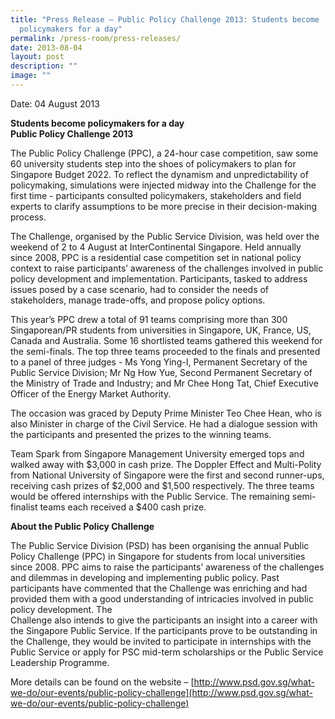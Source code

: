 ```yaml
---
title: "Press Release – Public Policy Challenge 2013: Students become
  policymakers for a day"
permalink: /press-room/press-releases/
date: 2013-08-04
layout: post
description: ""
image: ""
---
```

Date: 04 August 2013

**Students become policymakers for a day  
Public Policy Challenge 2013**

  
The Public Policy Challenge (PPC), a 24-hour case competition, saw some 60 university students step into the shoes of policymakers to plan for Singapore Budget 2022. To reflect the dynamism and unpredictability of policymaking, simulations were injected midway into the Challenge for the first time - participants consulted policymakers, stakeholders and field experts to clarify assumptions to be more precise in their decision-making process. 

The Challenge, organised by the Public Service Division, was held over the weekend of 2 to 4 August at InterContinental Singapore. Held annually since 2008, PPC is a residential case competition set in national policy context to raise participants’ awareness of the challenges involved in public policy development and implementation. Participants, tasked to address issues posed by a case scenario, had to consider the needs of stakeholders, manage trade-offs, and propose policy options. 

This year’s PPC drew a total of 91 teams comprising more than 300 Singaporean/PR students from universities in Singapore, UK, France, US, Canada and Australia. Some 16 shortlisted teams gathered this weekend for the semi-finals. The top three teams proceeded to the finals and presented to a panel of three judges - Ms Yong Ying-I, Permanent Secretary of the Public Service Division; Mr Ng How Yue, Second Permanent Secretary of the Ministry of Trade and Industry; and Mr Chee Hong Tat, Chief Executive Officer of the Energy Market Authority.

The occasion was graced by Deputy Prime Minister Teo Chee Hean, who is also Minister in charge of the Civil Service. He had a dialogue session with the participants and presented the prizes to the winning teams. 

Team Spark from Singapore Management University emerged tops and walked away with $3,000 in cash prize. The Doppler Effect and Multi-Polity from National University of Singapore were the first and second runner-ups, receiving cash prizes of $2,000 and $1,500 respectively. The three teams would be offered internships with the Public Service. The remaining semi-finalist teams each received a $400 cash prize. 

**About the Public Policy Challenge**

The Public Service Division (PSD) has been organising the annual Public Policy Challenge (PPC) in Singapore for students from local universities since 2008. PPC aims to raise the participants’ awareness of the challenges and dilemmas in developing and implementing public policy. Past participants have commented that the Challenge was enriching and had provided them with a good understanding of intricacies involved in public policy development. The  
Challenge also intends to give the participants an insight into a career with the Singapore Public Service. If the participants prove to be outstanding in the Challenge, they would be invited to participate in internships with the Public Service or apply for PSC mid-term scholarships or the Public Service Leadership Programme.

More details can be found on the website – [http://www.psd.gov.sg/what-we-do/our-events/public-policy-challenge](http://www.psd.gov.sg/what-we-do/our-events/public-policy-challenge)